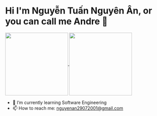 # Hi I'm Nguyễn Tuấn Nguyên Ân, or you can call me Andre 👋


<a href="https://github.com/nguyentuannguyenan/github-readme-stats">
  <img height=200 align="center" src="https://github-readme-stats.vercel.app/api?username=nguyentuannguyenan" />
</a>

<a href="https://github.com/nguyentuannguyenan/convoychat">
  <img height=200 align="center" src="https://github-readme-stats.vercel.app/api/top-langs?username=nguyentuannguyenan&layout=compact&langs_count=8&card_width=320" />
</a>

- 🌱 I’m currently learning Software Engineering
- 📫 How to reach me: nguyenan29072001@gmail.com


<!---
nguyentuannguyenan/nguyentuannguyenan is a ✨ special ✨ repository because its `README.md` (this file) appears on your GitHub profile.
You can click the Preview link to take a look at your changes.
--->
